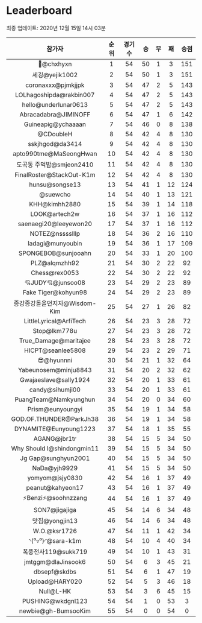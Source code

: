 # Leaderboard
최종 업데이트: 2020년 12월 15일 14시 03분




| 참가자 | 순위 | 경기수 | 승 | 무 | 패 | 승점 |
|:---:|:---:|:---:|:---:|:---:|:---:|:---:|
| 👑@chxhyxn | 1 | 54 | 50 | 1 | 3 | 151 |
| 세깅@yejik1002 | 2 | 54 | 50 | 1 | 3 | 151 |
| coronaxxx@pjmkjjpk | 3 | 54 | 47 | 2 | 5 | 143 |
| LOLhagoshipda@rakbin007 | 4 | 54 | 47 | 2 | 5 | 143 |
| hello@underlunar0613 | 5 | 54 | 47 | 2 | 5 | 143 |
| Abracadabra@JIMINOFF | 6 | 54 | 47 | 1 | 6 | 142 |
| Guineapig@ychaaaan | 7 | 54 | 46 | 0 | 8 | 138 |
| @CDoubleH | 8 | 54 | 42 | 4 | 8 | 130 |
| sskjhgod@da3414 | 9 | 54 | 42 | 4 | 8 | 130 |
| apto990tme@MaSeongHwan | 10 | 54 | 42 | 4 | 8 | 130 |
| 도곡동 주먹밥@smjeon2410 | 11 | 54 | 42 | 4 | 8 | 130 |
| FinalRoster@StackOut-K1m | 12 | 54 | 42 | 4 | 8 | 130 |
| hunsu@songse13 | 13 | 54 | 41 | 1 | 12 | 124 |
| @suewcho | 14 | 54 | 40 | 1 | 13 | 121 |
| KHH@kimhh2880 | 15 | 54 | 39 | 1 | 14 | 118 |
| LOOK@artech2w | 16 | 54 | 37 | 1 | 16 | 112 |
| saenaegi20@leeyewon20 | 17 | 54 | 37 | 1 | 16 | 112 |
| NOTEZ@nsssslllp | 18 | 54 | 36 | 2 | 16 | 110 |
| ladagi@munyoubin | 19 | 54 | 36 | 1 | 17 | 109 |
| SPONGEBOB@sunjooahn | 20 | 54 | 33 | 1 | 20 | 100 |
| PLZ@alqmzhh92 | 21 | 54 | 30 | 2 | 22 | 92 |
| Chess@rex0053 | 22 | 54 | 30 | 2 | 22 | 92 |
| 💘JUDY💘@junsoo08 | 23 | 54 | 29 | 2 | 23 | 89 |
| Fake Tiger@kohyun98 | 24 | 54 | 29 | 2 | 23 | 89 |
| 종강종강돌을던지자@Wisdom-Kim | 25 | 54 | 27 | 1 | 26 | 82 |
| LittleLyrical@ArfiTech | 26 | 54 | 23 | 3 | 28 | 72 |
| Stop@lkm778u | 27 | 54 | 23 | 3 | 28 | 72 |
| True_Damage@maritajee | 28 | 54 | 23 | 3 | 28 | 72 |
| HICPT@seanlee5808 | 29 | 54 | 23 | 2 | 29 | 71 |
| 😎@hyunnni | 30 | 54 | 21 | 1 | 32 | 64 |
| Yabeunosem@minju8843 | 31 | 54 | 20 | 2 | 32 | 62 |
| Gwajaeslave@sally1924 | 32 | 54 | 20 | 1 | 33 | 61 |
| candy@sihumji00 | 33 | 54 | 20 | 1 | 33 | 61 |
| PuangTeam@Namkyunghun | 34 | 54 | 20 | 0 | 34 | 60 |
| Prism@eunyoungyi | 35 | 54 | 19 | 1 | 34 | 58 |
| GOD.OF.THUNDER@ParkJh38 | 36 | 54 | 19 | 1 | 34 | 58 |
| DYNAMITE@Eunyoung1223 | 37 | 54 | 18 | 1 | 35 | 55 |
| AGANG@jbr1tr | 38 | 54 | 15 | 5 | 34 | 50 |
| Why Should I@shindongmin11 | 39 | 54 | 15 | 5 | 34 | 50 |
| Jg Gap@sunghyun2001 | 40 | 54 | 15 | 5 | 34 | 50 |
| NaDa@yjh9929 | 41 | 54 | 15 | 5 | 34 | 50 |
| yomyom@jsjy0830 | 42 | 54 | 16 | 1 | 37 | 49 |
| peanut@kahyeon17 | 43 | 54 | 16 | 1 | 37 | 49 |
| ⚡Benzi⚡@soohnzzang | 44 | 54 | 16 | 1 | 37 | 49 |
| SON7@jigajiga | 45 | 54 | 14 | 6 | 34 | 48 |
| 맛집@yongjin13 | 46 | 54 | 14 | 6 | 34 | 48 |
| W.O.@ksr1726 | 47 | 54 | 11 | 1 | 42 | 34 |
| ◝(⁰▿⁰)◜@sara-k1m | 48 | 54 | 10 | 4 | 40 | 34 |
| 폭풍전사119@sukk719 | 49 | 54 | 10 | 1 | 43 | 31 |
| jmtggm@dlaJinsook6 | 50 | 54 | 6 | 3 | 45 | 21 |
| dbsepf@skdbs | 51 | 54 | 6 | 1 | 47 | 19 |
| Upload@HARY020 | 52 | 54 | 5 | 3 | 46 | 18 |
| Null@L-HK | 53 | 54 | 3 | 6 | 45 | 15 |
| PUSHING@wkdgnl123 | 54 | 54 | 1 | 0 | 53 | 3 |
| newbie@gh-BumsooKim | 55 | 54 | 0 | 0 | 54 | 0 |